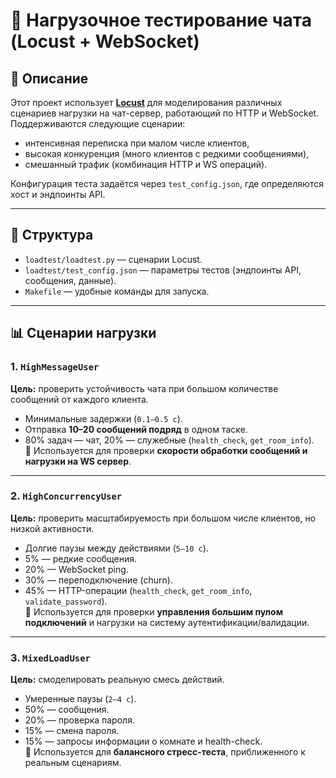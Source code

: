 # 📖 Нагрузочное тестирование чата (Locust + WebSocket)

## 🚀 Описание
Этот проект использует **[Locust](https://locust.io/)** для моделирования различных сценариев нагрузки на чат-сервер, работающий по HTTP и WebSocket.  
Поддерживаются следующие сценарии:
- интенсивная переписка при малом числе клиентов,
- высокая конкуренция (много клиентов с редкими сообщениями),
- смешанный трафик (комбинация HTTP и WS операций).

Конфигурация теста задаётся через `test_config.json`, где определяются хост и эндпоинты API.

---

## 📂 Структура
- `loadtest/loadtest.py` — сценарии Locust.
- `loadtest/test_config.json` — параметры тестов (эндпоинты API, сообщения, данные).
- `Makefile` — удобные команды для запуска.

---

## 📊 Сценарии нагрузки

### 1. `HighMessageUser`
**Цель:** проверить устойчивость чата при большом количестве сообщений от каждого клиента.
- Минимальные задержки (`0.1–0.5 c`).
- Отправка **10–20 сообщений подряд** в одном таске.
- 80% задач — чат, 20% — служебные (`health_check`, `get_room_info`).  
  📌 Используется для проверки **скорости обработки сообщений и нагрузки на WS сервер**.

---

### 2. `HighConcurrencyUser`
**Цель:** проверить масштабируемость при большом числе клиентов, но низкой активности.
- Долгие паузы между действиями (`5–10 c`).
- 5% — редкие сообщения.
- 20% — WebSocket ping.
- 30% — переподключение (churn).
- 45% — HTTP-операции (`health_check`, `get_room_info`, `validate_password`).  
  📌 Используется для проверки **управления большим пулом подключений** и нагрузки на систему аутентификации/валидации.

---

### 3. `MixedLoadUser`
**Цель:** смоделировать реальную смесь действий.
- Умеренные паузы (`2–4 c`).
- 50% — сообщения.
- 20% — проверка пароля.
- 15% — смена пароля.
- 15% — запросы информации о комнате и health-check.  
  📌 Используется для **балансного стресс-теста**, приближенного к реальным сценариям.

